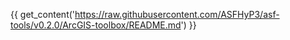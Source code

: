 {{ get_content('https://raw.githubusercontent.com/ASFHyP3/asf-tools/v0.2.0/ArcGIS-toolbox/README.md') }}